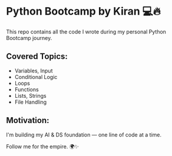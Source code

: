 # Python Bootcamp by Kiran 💻🔥

This repo contains all the code I wrote during my personal Python Bootcamp journey.

## Covered Topics:
- Variables, Input
- Conditional Logic
- Loops
- Functions
- Lists, Strings
- File Handling

## Motivation:
I'm building my AI & DS foundation — one line of code at a time.

Follow me for the empire. 🌍✨
